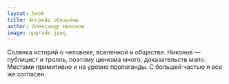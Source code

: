 ```yaml
---
layout: book
title: Апгрейд обезьяны
author: Александр Никонов
image: upgrade.jpeg
---
```


Солянка историй о человеке, вселенной и обществе. Никонов — публицист и тролль,
поэтому цинизма много, доказательств мало. Местами примитивно и на уровне
пропаганды. С большей частью я все же согласен.
